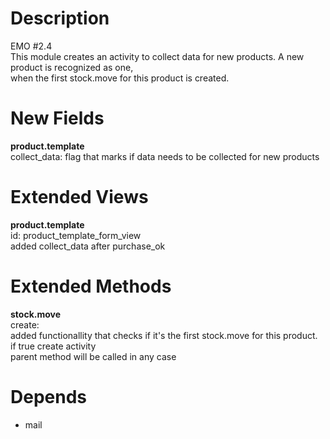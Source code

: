 # Description
EMO #2.4   
This module creates an activity to collect data for new products. A new product is recognized as one,  
when the first stock.move for this product is created.

# New Fields  
**product.template**  
collect_data: flag that marks if data needs to be collected for new products

# Extended Views
**product.template**  
id: product_template_form_view  
added collect_data after purchase_ok

# Extended Methods
**stock.move**  
create:  
added functionallity that checks if it's the first stock.move for this product.  
if true create activity  
parent method will be called in any case


# Depends  
- mail
- stock
